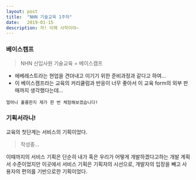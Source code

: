 ```yaml
---
layout: post
title:  "NHN 기술교육 1주차"
date:   2019-01-15
description: 자! 이제 시작이야~
---
```


### 베이스캠프
> NHN 신입사원 기술교육 = 베이스캠프

* 에베레스트라는 현업을 견뎌내고 이기기 위한 준비과정과 같다고 하여...
* 이 베이스캠프라는 교육의 커리큘럼과 반응이 너무 좋아서 이 교육 form의 외부 판매까지 생각했다는데...

```얼마나 훌륭한지 제가 한 번 체험해보겠습니다!```

### 기획서라니!
교육의 첫단계는 서비스의 기획이었다.

> 작성중...

이때까지의 서비스 기획은 단순히 내가 혹은 우리가 어떻게 개발하겠다고하는 개발 계획서 수준이었지만
이곳에서 서비스 기획은 기획자의 시선으로, 개발자의 입장을 빼고 사용자의 편의를 기반으로한 기획이었다.


